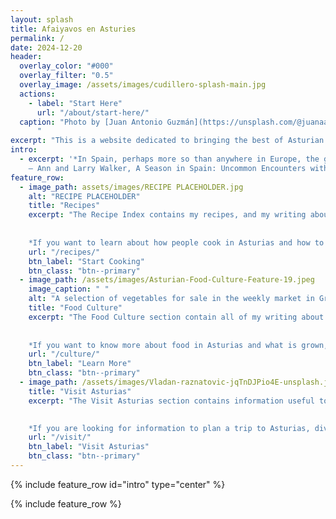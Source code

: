 ```yaml
---
layout: splash
title: Afaiyavos en Asturies
permalink: /
date: 2024-12-20
header:
  overlay_color: "#000"
  overlay_filter: "0.5"
  overlay_image: /assets/images/cudillero-splash-main.jpg
  actions:
    - label: "Start Here"
      url: "/about/start-here/"
  caption: "Photo by [Juan Antonio Guzmán](https://unsplash.com/@juanaan95?utm_content=creditCopyText&utm_medium=referral&utm_source=unsplash)
      "
excerpt: "This is a website dedicated to bringing the best of Asturian food culture to the English-speaking world. Equal parts [cookbook](/recipes/), [travel guide](/visit/), and [ethnography](/culture/)."
intro: 
  - excerpt: '*In Spain, perhaps more so than anywhere in Europe, the geography of the land has played a major role in the political. cultural, and culinary history of the people who lived on the land. It has certainly played a role in what those people put in their cooking pot.*<br />
    — Ann and Larry Walker, A Season in Spain: Uncommon Encounters with Spanish Food and Wine (New York: Simon and Schuster, 1992), 14'
feature_row:
  - image_path: assets/images/RECIPE PLACEHOLDER.jpg
    alt: "RECIPE PLACEHOLDER"
    title: "Recipes"
    excerpt: "The Recipe Index contains my recipes, and my writing about those recipes. I provide both context and a trans-cultural perspective on each recipe I post. Like much regional American food, Asturian food is easy to cook, homey, and hearty. It’s basically perfect for home cooking, and the majority of Asturian restaurants pride themselves on being home-cooking types of places that serve exactly what people want to eat. 
    
    
    *If you want to learn about how people cook in Asturias and how to reproduce those dishes at home, this is where you should look.*"
    url: "/recipes/"
    btn_label: "Start Cooking"
    btn_class: "btn--primary"
  - image_path: /assets/images/Asturian-Food-Culture-Feature-19.jpeg
    image_caption: " "
    alt: "A selection of vegetables for sale in the weekly market in Grau, Asturias"
    title: "Food Culture"
    excerpt: "The Food Culture section contain all of my writing about the gastronomy and drinking culture of Asturias. This is the bulk of the ethnographic portion of the site. Farming, Food History, artisan production, ingredients and products all fall under this category.
    
    
    *If you want to know more about food in Asturias and what is grown, made, and eaten here, this section is for you.*"
    url: "/culture/"
    btn_label: "Learn More"
    btn_class: "btn--primary"
  - image_path: /assets/images/Vladan-raznatovic-jqTnDJPio4E-unsplash.jpg
    title: "Visit Asturias"
    excerpt: "The Visit Asturias section contains information useful to people coming to visit Asturias. If you are considering a trip here, this is where to start. I write about the cities, towns, villages, and regions of Asturias. I also provide guides to the artisan food producers in Asturias, and a calendar of food related happenings. And, of course, I offer guided tours in English of literally anything I write about on this website.

    
    *If you are looking for information to plan a trip to Asturias, dive in here.*"
    url: "/visit/"
    btn_label: "Visit Asturias"
    btn_class: "btn--primary"
---
```


{% include feature_row id="intro" type="center" %}

{% include feature_row %}